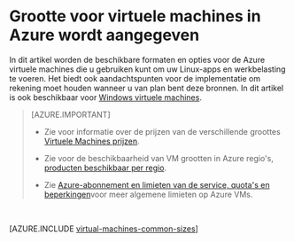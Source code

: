 <properties
 pageTitle="Linux VM grootten | Microsoft Azure"
 description="Hier worden de verschillende weergegeven die beschikbaar zijn voor Linux virtuele machines in Azure wordt aangegeven."
 services="virtual-machines-linux"
 documentationCenter=""
 authors="cynthn"
 manager="timlt"
 editor=""
 tags="azure-resource-manager,azure-service-management"/>

<tags
ms.service="virtual-machines-linux"
 ms.devlang="na"
 ms.topic="article"
 ms.tgt_pltfrm="vm-linux"
 ms.workload="infrastructure-services"
 ms.date="09/21/2016"
 ms.author="cynthn"/>

# <a name="sizes-for-virtual-machines-in-azure"></a>Grootte voor virtuele machines in Azure wordt aangegeven

In dit artikel worden de beschikbare formaten en opties voor de Azure virtuele machines die u gebruiken kunt om uw Linux-apps en werkbelasting te voeren. Het biedt ook aandachtspunten voor de implementatie om rekening moet houden wanneer u van plan bent deze bronnen. In dit artikel is ook beschikbaar voor [Windows virtuele machines](virtual-machines-windows-sizes.md).

>[AZURE.IMPORTANT] 
>
>- Zie voor informatie over de prijzen van de verschillende groottes [Virtuele Machines prijzen](https://azure.microsoft.com/pricing/details/virtual-machines/#Linux). 
>
>- Zie voor de beschikbaarheid van VM grootten in Azure regio's, [producten beschikbaar per regio](https://azure.microsoft.com/regions/services/).
>
>- Zie [Azure-abonnement en limieten van de service, quota's en beperkingen](../azure-subscription-service-limits.md)voor meer algemene limieten op Azure VMs.

<br>   

[AZURE.INCLUDE [virtual-machines-common-sizes](../../includes/virtual-machines-common-sizes.md)]

